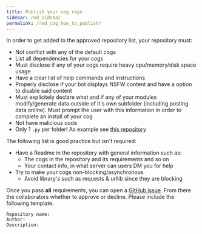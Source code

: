 ```yaml
---
title: Publish your cog repo
sidebar: red_sidebar
permalink: /red_cog_how_to_publish/
---
```


In order to get added to the approved repository list, your repository must:

* Not conflict with any of the default cogs
* List all dependencies for your cogs
* Must disclose if any of your cogs require heavy cpu/memory/disk space usage
* Have a clear list of help commands and instructions
* Properly disclose if your bot displays NSFW content and have a option to disable said content
* Must explicitely declare what and if any of your modules modify/generate data outside of it's own subfolder (including posting data online). Must prompt the user with this information in order to complete an install of your cog
* Not have malicious code
* Only 1 ``.py`` per folder! As example see [this repository](https://github.com/tekulvw/Squid-Plugins)

The following list is good practice but isn't required:

* Have a Readme in the repository with general information such as:
    * The cogs in the repository and its requirements and so on
    * Your contact info, in what server can users DM you for help
* Try to make your cogs non-blocking/asynchronous
    * Avoid library's such as requests & urllib since they are blocking


Once you pass **all** requirements, you can open a [GitHub issue](https://github.com/Twentysix26/Red-Docs/issues). From there the collaborators whether to approve or decline. Please include the following template.

```
Repository name:
Author:
Description:
```
